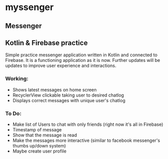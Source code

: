 # myssenger
## Messenger
## Kotlin & Firebase practice

Simple practice messenger application written in Kotlin and connected to Firebase. It is a functioning application as it is now. Further updates will be updates to improve user experience and interactions.

### **Working:**
  - Shows latest messages on home screen
  - RecyclerView clickable taking user to desired chatlog
  - Displays correct messages with unique user's chatlog
  
### **To Do:**
  - Make list of Users to chat with only friends (right now it's all in Firebase)
  - Timestamp of message
  - Show that the message is read
  - Make the messages more interactive (similar to facebook messenger's thumbs up/down system)
  - Maybe create user profile
